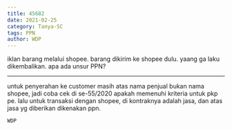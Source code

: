 ```yaml
---
title: 45682
date: 2021-02-25
category: Tanya-SC
tags: PPN
author: WDP
---
```


iklan barang melalui shopee. barang dikirim ke shopee dulu. yaang ga laku dikembalikan. apa ada unsur PPN?

---

untuk penyerahan ke customer masih atas nama penjual bukan nama shopee, jadi coba cek di se-55/2020 apakah memenuhi kriteria untuk pkp pe. lalu untuk transaksi dengan shopee, di kontraknya adalah jasa, dan atas jasa yg diberikan dikenakan ppn.

`WDP`
